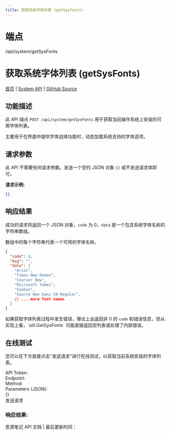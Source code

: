 ```yaml
---
title: 获取系统字体列表 (getSysFonts)
---
```

# 端点

/api/system/getSysFonts

# 获取系统字体列表 (getSysFonts)

[首页](../index.html) | [System API](index.html) | [GitHub Source](https://github.com/siyuan-note/siyuan/blob/master/kernel/api/system.go#L330)

## 功能描述

此 API 端点 `POST /api/system/getSysFonts` 用于获取当前操作系统上安装的可用字体列表。

主要用于在界面中提供字体选择功能时，动态加载系统支持的字体选项。

## 请求参数

此 API 不需要任何请求参数。发送一个空的 JSON 对象 `{}` 或不发送请求体即可。

**请求示例:**

```json
{}
```

## 响应结果

成功的请求将返回一个 JSON 对象，`code` 为 0，`data` 是一个包含系统字体名称的字符串数组。

数组中的每个字符串代表一个可用的字体名称。

```json
{
  "code": 0,
  "msg": "",
  "data": [
    "Arial",
    "Times New Roman",
    "Courier New",
    "Microsoft YaHei",
    "SimSun",
    "Source Han Sans CN Regular",
    // ... more font names
  ]
}
```

如果获取字体列表过程中发生错误，理论上会返回非 0 的 `code` 和错误信息，但从实现上看，\`util.GetSysFonts\` 可能直接返回空列表或处理了内部错误。

## 在线测试

您可以在下方直接点击"发送请求"进行在线测试，以获取当前系统安装的字体列表。

API Token:   
Endpoint:   
Method:   
Parameters (JSON):  
{}  
发送请求

### 响应结果:

思源笔记 API 文档 | 最后更新时间：

